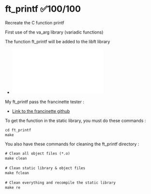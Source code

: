 # ft_printf ✅100/100
Recreate the C function printf

First use of the va_arg library (variadic functions)

The function ft_printf will be added to the libft library
- ![ft_printf subject](en.ft_printf.subject.pdf)
 
My ft_printf pass the francinette tester :
  - [Link to the francinette github](https://github.com/xicodomingues/francinette)

To get the function in the static library, you must do these commands :
```shell
cd ft_printf
make
```

You also have these commands for cleaning the ft_printf directory :
```shell
# Clean all object files (*.o)
make clean

# Clean static library & object files
make fclean

# Clean everything and recompile the static library
make re
```
